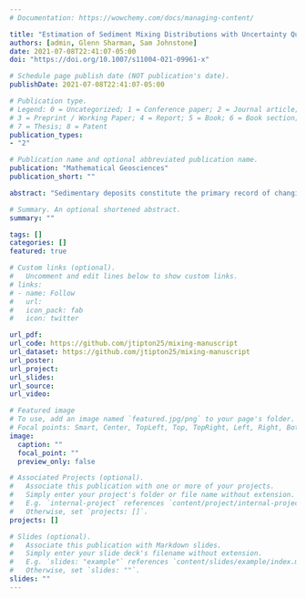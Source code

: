 ```yaml
---
# Documentation: https://wowchemy.com/docs/managing-content/

title: "Estimation of Sediment Mixing Distributions with Uncertainty Quantification using Bayesian Nonparametric Modeling"
authors: [admin, Glenn Sharman, Sam Johnstone]
date: 2021-07-08T22:41:07-05:00
doi: "https://doi.org/10.1007/s11004-021-09961-x"

# Schedule page publish date (NOT publication's date).
publishDate: 2021-07-08T22:41:07-05:00

# Publication type.
# Legend: 0 = Uncategorized; 1 = Conference paper; 2 = Journal article; 
# 3 = Preprint / Working Paper; 4 = Report; 5 = Book; 6 = Book section;
# 7 = Thesis; 8 = Patent
publication_types:
- "2"

# Publication name and optional abbreviated publication name.
publication: "Mathematical Geosciences"
publication_short: ""

abstract: "Sedimentary deposits constitute the primary record of changing environmental conditions that have acted on Earth’s surface over geologic time. Clastic material is eroded from source locations (parents) in sediment routing systems and deposited at sink locations (children). Both parents and children have characteristics that vary across many different dimensions, including grain size, chemical composition, and the geochronologic age of constituent detrital minerals. During transport, sediment from different parents is mixed together to form a child, which in turn may serve as the parent for other sediment farther down-system or later in time when buried sediment is exhumed. The distribution of detrital mineral ages observed in parent and child sediments allows for investigation of the proportion of each parent in the child sediment, which reflects the properties of the sediment routing system. To model the proportion of dates in a child sample that comes from each of the parent distributions, we use a Bayesian mixture of Dirichlet processes. This model enables us to estimate the mixing proportions with associated uncertainty while making minimal assumptions. We also present an extension to the model whereby we reconstruct unobserved parent distributions from multiple observed child distributions using mixtures of Dirichlet processes. The model accounts for uncertainty in both the number of mineral formation events that constitute each parent distribution and the mixing proportions of each parent distribution that constitutes a child distribution. To demonstrate the model, we perform analyses using simulated data where the true age distribution is known as well as using a real-world case study from the coast of central California, USA."

# Summary. An optional shortened abstract.
summary: ""

tags: []
categories: []
featured: true

# Custom links (optional).
#   Uncomment and edit lines below to show custom links.
# links:
# - name: Follow
#   url: 
#   icon_pack: fab
#   icon: twitter

url_pdf: 
url_code: https://github.com/jtipton25/mixing-manuscript
url_dataset: https://github.com/jtipton25/mixing-manuscript
url_poster:
url_project:
url_slides:
url_source:
url_video:

# Featured image
# To use, add an image named `featured.jpg/png` to your page's folder. 
# Focal points: Smart, Center, TopLeft, Top, TopRight, Left, Right, BottomLeft, Bottom, BottomRight.
image:
  caption: ""
  focal_point: ""
  preview_only: false

# Associated Projects (optional).
#   Associate this publication with one or more of your projects.
#   Simply enter your project's folder or file name without extension.
#   E.g. `internal-project` references `content/project/internal-project/index.md`.
#   Otherwise, set `projects: []`.
projects: []

# Slides (optional).
#   Associate this publication with Markdown slides.
#   Simply enter your slide deck's filename without extension.
#   E.g. `slides: "example"` references `content/slides/example/index.md`.
#   Otherwise, set `slides: ""`.
slides: ""
---
```

